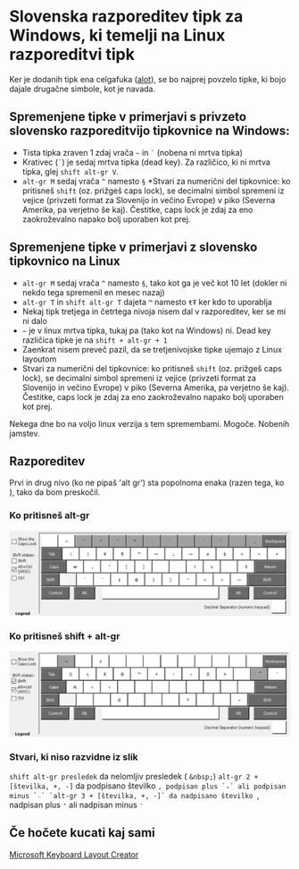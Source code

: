 # Slovenska razporeditev tipk za Windows, ki temelji na Linux razporeditvi tipk

Ker je dodanih tipk ena celgafuka ([alot](http://hyperboleandahalf.blogspot.com/2010/04/alot-is-better-than-you-at-everything.html)), se bo najprej povzelo tipke, ki bojo dajale drugačne simbole, kot je navada.

## Spremenjene tipke v primerjavi s privzeto slovensko razporeditvijo tipkovnice na Windows:

* Tista tipka zraven 1 zdaj vrača `~` in `` ` `` (nobena ni mrtva tipka)
* Krativec (`` ` ``) je sedaj mrtva tipka (dead key). Za različico, ki ni mrtva tipka, glej `shift alt-gr V`.
* `alt-gr M` sedaj vrača `^` namesto `§`
*Stvari za numerični del tipkovnice: ko pritisneš `shift` (oz. prižgeš caps lock), se decimalni simbol spremeni iz vejice (privzeti format za Slovenijo in večino Evrope) v piko (Severna Amerika, pa verjetno še kaj). Čestitke, caps lock je zdaj za eno zaokroževalno napako bolj uporaben kot prej.

## Spremenjene tipke v primerjavi z slovensko tipkovnico na Linux

* `alt-gr M` sedaj vrača `^` namesto `§`, tako kot ga je več kot 10 let (dokler ni nekdo tega spremenil en mesec nazaj)
* `alt-gr T` in `shift alt-gr T` dajeta `™` namesto `ŧŦ` ker kdo to uporablja
* Nekaj tipk tretjega in četrtega nivoja nisem dal v razporeditev, ker se mi ni dalo
* `~` je v linux mrtva tipka, tukaj pa (tako kot na Windows) ni. Dead key različica tipke je na `shift + alt-gr + 1`
* Zaenkrat nisem preveč pazil, da se tretjenivojske tipke ujemajo z Linux layoutom
* Stvari za numerični del tipkovnice: ko pritisneš `shift` (oz. prižgeš caps lock), se decimalni simbol spremeni iz vejice (privzeti format za Slovenijo in večino Evrope) v piko (Severna Amerika, pa verjetno še kaj). Čestitke, caps lock je zdaj za eno zaokroževalno napako bolj uporaben kot prej.

Nekega dne bo na voljo linux verzija s tem spremembami. Mogoče. Nobenih jamstev.

## Razporeditev

Prvi in drug nivo (ko ne pipaš 'alt gr') sta popolnoma enaka (razen tega, ko ), tako da bom preskočil.

### Ko pritisneš alt-gr

![Tipke, dosegljive z altgr](readme-resources/altgr.png "Tipke, dosegljive z altgr")

### Ko pritisneš shift + alt-gr

![Tipke, dosegljive s shift + altgr](readme-resources/shift-altgr.png "Tipke, dosegljive s shift + altgr")

### Stvari, ki niso razvidne iz slik

`shift alt-gr presledek` da nelomljiv presledek ( `&nbsp;`)
`alt-gr 2 + [številka, +, -]` da podpisano številko ``, podpisan plus `₊` ali podpisan minus `₋`
`alt-gr 3 + [številka, +, -]` da nadpisano številko ``, nadpisan plus `⁺` ali nadpisan minus `⁻`

## Če hočete kucati kaj sami

[Microsoft Keyboard Layout Creator](https://www.microsoft.com/en-us/download/details.aspx?id=22339)

